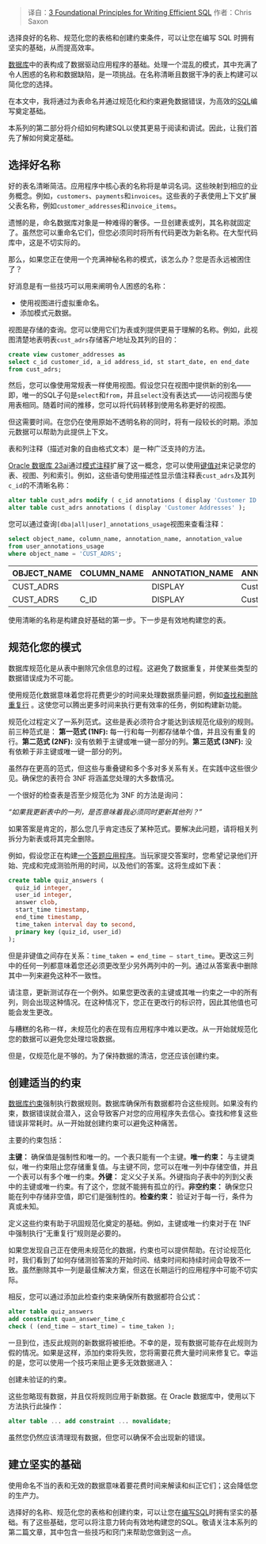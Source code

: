 
<!--
title: 编写高效SQL的三个基础原则
cover: https://cdn.thenewstack.io/media/2025/02/d7f3f409-sql-writing-efficient.jpg
-->

> 译自：[3 Foundational Principles for Writing Efficient SQL](https://thenewstack.io/3-foundational-principles-for-writing-efficient-sql/)
> 作者：Chris Saxon

选择良好的名称、规范化您的表格和创建约束条件，可以让您在编写 SQL 时拥有坚实的基础，从而提高效率。


[数据库](https://thenewstack.io/introduction-to-databases/)中的表构成了数据驱动应用程序的基础。处理一个混乱的模式，其中充满了令人困惑的名称和数据缺陷，是一项挑战。在名称清晰且数据干净的表上构建可以简化您的选择。

在本文中，我将通过为表命名并通过规范化和约束避免数据错误，为高效的[SQL](https://www.oracle.com/database/technologies/appdev/sql.html?source=:ex:pw:::::TNS_SQL_FEB25_A&SC=:ex:pw:::::TNS_SQL_FEB25_A&pcode=)编写奠定基础。

本系列的第二部分将介绍如何构建SQL以使其更易于阅读和调试。因此，让我们首先了解如何奠定基础。

## 选择好名称

好的表名清晰简洁。应用程序中核心表的名称将是单词名词。这些映射到相应的业务概念。例如，`customers`、`payments`和`invoices`。这些表的子表使用上下文扩展父表名称，例如`customer_addresses`和`invoice_items`。

遗憾的是，命名数据库对象是一种难得的奢侈。一旦创建表或列，其名称就固定了。虽然您可以重命名它们，但您必须同时将所有代码更改为新名称。在大型代码库中，这是不切实际的。

那么，如果您正在使用一个充满神秘名称的模式，该怎么办？您是否永远被困住了？

好消息是有一些技巧可以用来阐明令人困惑的名称：

- 使用视图进行虚拟重命名。
- 添加模式元数据。

视图是存储的查询。您可以使用它们为表或列提供更易于理解的名称。例如，此视图清楚地表明表`cust_adrs`存储客户地址及其列的目的：

```sql
create view customer_addresses as
select c_id customer_id, a_id address_id, st start_date, en end_date
from cust_adrs;
```

然后，您可以像使用常规表一样使用视图。假设您只在视图中提供新的别名——即，唯一的SQL子句是`select`和`from`，并且`select`没有表达式——访问视图与使用表相同。随着时间的推移，您可以将代码转移到使用名称更好的视图。

但这需要时间。在您仍在使用原始不透明名称的同时，将有一段较长的时期。添加元数据可以帮助为此提供上下文。

表和列注释（描述对象的自由格式文本）是一种广泛支持的方法。

[Oracle 数据库 23ai](https://www.oracle.com/database/?source=:ex:pw:::::TNS_SQL_FEB25_B&SC=:ex:pw:::::TNS_SQL_FEB25_B&pcode=)通过[模式注释](https://blogs.oracle.com/coretec/post/annotations-the-new-metadata-in-23c?source=:ex:pw:::::TNS_SQL_FEB25_C&SC=:ex:pw:::::TNS_SQL_FEB25_C&pcode=)扩展了这一概念，您可以使用[键值对](https://thenewstack.io/how-to-document-database-objects-with-annotations)来记录您的表、视图、列和索引。例如，这些语句使用描述性显示值注释表`cust_adrs`及其列`c_id`的不清晰名称：

```sql
alter table cust_adrs modify ( c_id annotations ( display 'Customer ID' ) );
alter table cust_adrs annotations ( display 'Customer Addresses' );
```

您可以通过查询`[dba|all|user]_annotations_usage`视图来查看注释：

```sql
select object_name, column_name, annotation_name, annotation_value
from user_annotations_usage
where object_name = 'CUST_ADRS';
```

| OBJECT_NAME | COLUMN_NAME | ANNOTATION_NAME | ANNOTATION_VALUE |
|---|---|---|---|
| CUST_ADRS | <null> | DISPLAY | Customer Addresses |
| CUST_ADRS | C_ID | DISPLAY | Customer ID |

使用清晰的名称是构建良好基础的第一步。下一步是有效地构建您的表。

## 规范化您的模式

数据库规范化是从表中删除冗余信息的过程。这避免了数据重复，并使某些类型的数据错误成为不可能。

使用规范化数据意味着您将花费更少的时间来处理数据质量问题，例如[查找和删除重复行](https://blogs.oracle.com/sql/post/how-to-find-and-delete-duplicate-rows-with-sql?source=:ex:pw:::::TNS_SQL_FEB25_D&SC=:ex:pw:::::TNS_SQL_FEB25_D&pcode=) 。这使您可以腾出更多时间来执行更有效率的任务，例如构建新功能。

规范化过程定义了一系列范式。这些是表必须符合才能达到该规范化级别的规则。前三种范式是：
**第一范式 (1NF):** 每一行和每一列都存储单个值，并且没有重复的行。**第二范式 (2NF):** 没有依赖于主键或唯一键一部分的列。**第三范式 (3NF):** 没有依赖于非主键或唯一键一部分的列。

虽然存在更高的范式，但这些与重叠键和多个多对多关系有关。在实践中这些很少见。确保您的表符合 3NF 将涵盖您处理的大多数情况。

一个很好的检查表是否至少规范化为 3NF 的方法是询问：

*“如果我更新表中的一列，是否意味着我必须同时更新其他列？”*

如果答案是肯定的，那么您几乎肯定违反了某种范式。要解决此问题，请将相关列拆分为新表或将其完全删除。

例如，假设您正在构建[一个答题应用程序](https://thenewstack.io/how-to-build-a-quiz-app-with-nuxt-and-xata)。当玩家提交答案时，您希望记录他们开始、完成和完成测验所用的时间，以及他们的答案。这将生成如下表：

```sql
create table quiz_answers (
  quiz_id integer,
  user_id integer,
  answer clob,
  start_time timestamp,
  end_time timestamp,
  time_taken interval day to second,
  primary key (quiz_id, user_id)
);
```

但是非键值之间存在关系：`time_taken = end_time – start_time`。更改这三列中的任何一列都意味着您还必须更改至少另外两列中的一列。通过从答案表中删除其中一列来避免这种不一致性。

请注意，更新测试存在一个例外。如果您更改表的主键或其唯一约束之一中的所有列，则会出现这种情况。在这种情况下，您正在更改行的标识符，因此其他值也可能会发生更改。

与糟糕的名称一样，未规范化的表在现有应用程序中难以更改。从一开始就规范化您的数据可以避免您处理垃圾数据。

但是，仅规范化是不够的。为了保持数据的清洁，您还应该创建约束。

## 创建适当的约束

[数据库约束](https://docs.oracle.com/en/database/oracle/oracle-database/23/sqlrf/constraint.html?source=:ex:pw:::::TNS_SQL_FEB25_E&SC=:ex:pw:::::TNS_SQL_FEB25_E&pcode=)强制执行数据规则。数据库确保所有数据都符合这些规则。如果没有约束，数据错误就会潜入，这会导致客户对您的应用程序失去信心。查找和修复这些错误非常耗时。从一开始就创建约束可以避免这种痛苦。

主要的约束包括：

**主键：** 确保值是强制性和唯一的。一个表只能有一个主键。**唯一约束：** 与主键类似，唯一约束阻止您存储重复值。与主键不同，您可以在唯一列中存储空值，并且一个表可以有多个唯一约束。**外键：** 定义父子关系。外键指向子表中的列到父表中的主键或唯一约束。有了这个，您就不能拥有孤立的行。**非空约束：** 确保您只能在列中存储非空值，即它们是强制性的。**检查约束：** 验证对于每一行，条件为真或未知。

定义这些约束有助于巩固规范化奠定的基础。例如，主键或唯一约束对于在 1NF 中强制执行“无重复行”规则是必要的。

如果您发现自己正在使用未规范化的数据，约束也可以提供帮助。在讨论规范化时，我们看到了如何存储测验答案的开始时间、结束时间和持续时间会导致不一致。虽然删除其中一列是最佳解决方案，但这在长期运行的应用程序中可能不切实际。

相反，您可以通过添加此检查约束来确保所有数据都符合公式：

```sql
alter table quiz_answers
add constraint quan_answer_time_c
check ( (end_time – start_time) = time_taken );
```

一旦到位，违反此规则的新数据将被拒绝。不幸的是，现有数据可能存在此规则为假的情况。如果是这样，添加约束将失败，您将需要花费大量时间来修复它。幸运的是，您可以使用一个技巧来阻止更多无效数据进入：

创建未验证的约束。

这些忽略现有数据，并且仅将规则应用于新数据。在 Oracle 数据库中，使用以下方法执行此操作：

```sql
alter table ... add constraint ... novalidate;
```

虽然您仍然应该清理现有数据，但您可以确保不会出现新的错误。

## 建立坚实的基础

使用命名不当的表和无效的数据意味着要花费时间来解读和纠正它们；这会降低您的生产力。

选择好的名称、规范化您的表格和创建约束，可以让您在[编写SQL](https://roadmap.sh/sql)时拥有坚实的基础。有了这些基础，您可以将注意力转向有效地构建您的SQL。敬请关注本系列的第二篇文章，其中包含一些技巧和窍门来帮助您做到这一点。
